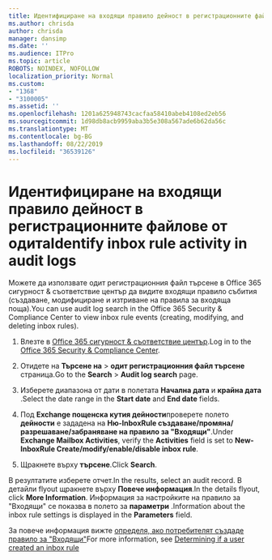 ```yaml
---
title: Идентифициране на входящи правило дейност в регистрационните файлове от одита
ms.author: chrisda
author: chrisda
manager: dansimp
ms.date: ''
ms.audience: ITPro
ms.topic: article
ROBOTS: NOINDEX, NOFOLLOW
localization_priority: Normal
ms.custom:
- "1368"
- "3100005"
ms.assetid: ''
ms.openlocfilehash: 1201a625948743cacfaa58410abeb4108ed2eb56
ms.sourcegitcommit: 1d98db8acb9959aba3b5e308a567ade6b62da56c
ms.translationtype: MT
ms.contentlocale: bg-BG
ms.lasthandoff: 08/22/2019
ms.locfileid: "36539126"
---
```

# <a name="identify-inbox-rule-activity-in-audit-logs"></a><span data-ttu-id="12914-102">Идентифициране на входящи правило дейност в регистрационните файлове от одита</span><span class="sxs-lookup"><span data-stu-id="12914-102">Identify inbox rule activity in audit logs</span></span>

<span data-ttu-id="12914-103">Можете да използвате одит регистрационния файл търсене в Office 365 сигурност & съответствие център да видите входящи правило събития (създаване, модифициране и изтриване на правила за входяща поща).</span><span class="sxs-lookup"><span data-stu-id="12914-103">You can use audit log search in the Office 365 Security & Compliance Center to view inbox rule events (creating, modifying, and deleting inbox rules).</span></span>

1. <span data-ttu-id="12914-104">Влезте в [Office 365 сигурност & съответствие център](https://protection.office.com/).</span><span class="sxs-lookup"><span data-stu-id="12914-104">Log in to the [Office 365 Security & Compliance Center](https://protection.office.com/).</span></span>

2. <span data-ttu-id="12914-105">Отидете на **Търсене на** > **одит регистрационния файл търсене** страница.</span><span class="sxs-lookup"><span data-stu-id="12914-105">Go to the **Search** > **Audit log search** page.</span></span>

3. <span data-ttu-id="12914-106">Изберете диапазона от дати в полетата **Начална дата** и **крайна дата** .</span><span class="sxs-lookup"><span data-stu-id="12914-106">Select the date range in the **Start date** and **End date** fields.</span></span>

4. <span data-ttu-id="12914-107">Под **Exchange пощенска кутия дейности**проверете полето **дейности** е зададена на **Ню-InboxRule създаване/промяна/разрешаване/забраняване на правило за "Входящи"**.</span><span class="sxs-lookup"><span data-stu-id="12914-107">Under **Exchange Mailbox Activities**, verify the **Activities** field is set to **New-InboxRule Create/modify/enable/disable inbox rule**.</span></span>

5. <span data-ttu-id="12914-108">Щракнете върху **търсене**.</span><span class="sxs-lookup"><span data-stu-id="12914-108">Click **Search**.</span></span>

<span data-ttu-id="12914-109">В резултатите изберете отчет.</span><span class="sxs-lookup"><span data-stu-id="12914-109">In the results, select an audit record.</span></span> <span data-ttu-id="12914-110">В детайли flyout щракнете върху **Повече информация**.</span><span class="sxs-lookup"><span data-stu-id="12914-110">In the details flyout, click **More Information**.</span></span> <span data-ttu-id="12914-111">Информация за настройките на правило за "Входящи" се показва в полето за **параметри** .</span><span class="sxs-lookup"><span data-stu-id="12914-111">Information about the inbox rule settings is displayed in the **Parameters** field.</span></span>

<span data-ttu-id="12914-112">За повече информация вижте [определя, ако потребителят създаде правило за "Входящи"](https://docs.microsoft.com//office365/securitycompliance/auditing-troubleshooting-scenarios#determining-if-a-user-created-an-inbox-rule)</span><span class="sxs-lookup"><span data-stu-id="12914-112">For more information, see [Determining if a user created an inbox rule](https://docs.microsoft.com//office365/securitycompliance/auditing-troubleshooting-scenarios#determining-if-a-user-created-an-inbox-rule)</span></span>
